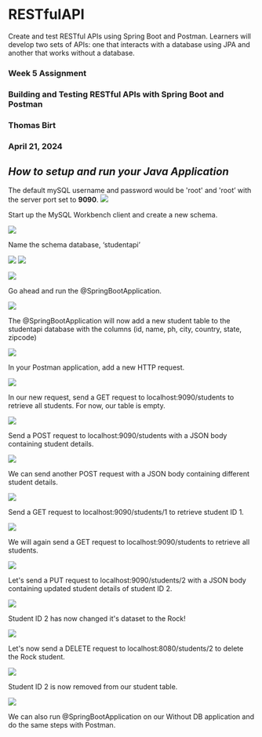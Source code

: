 # RESTfulAPI
Create and test RESTful APIs using Spring Boot and Postman. Learners will develop two sets of APIs: one that interacts with a database using JPA and another that works without a database.
### Week 5 Assignment
### Building and Testing RESTful APIs with Spring Boot and Postman
### Thomas Birt
### April 21, 2024

## *How to setup and run your Java Application*

The default mySQL username and password would be 'root' and 'root’ with the server port set to **9090**.
![](images/s0.PNG)

Start up the MySQL Workbench client and create a new schema.

![](images/s1.PNG)

Name the schema database, ‘studentapi’

![](images/s2.PNG)
![](images/s3.PNG)

![](images/s4.PNG)

Go ahead and run the @SpringBootApplication.

![](images/s5.PNG)

The @SpringBootApplication will now add a new student table to the studentapi database with the columns (id, name, ph, city, country, state, zipcode)

![](images/s6.PNG)

In your Postman application, add a new HTTP request.

![](images/s7.PNG)

In our new request, send a GET request to localhost:9090/students to retrieve all students. For now, our table is empty.

![](images/s8.PNG)

Send a POST request to localhost:9090/students with a JSON body containing student details.

![](images/s9.PNG)

We can send another POST request with a JSON body containing different student details.

![](images/s10.PNG)

Send a GET request to localhost:9090/students/1 to retrieve student ID 1.

![](images/s11.PNG)

We will again send a GET request to localhost:9090/students to retrieve all students.

![](images/s12.PNG)

Let's send a PUT request to localhost:9090/students/2 with a JSON body containing updated student details of student ID 2.

![](images/s13.PNG)

Student ID 2 has now changed it's dataset to the Rock!

![](images/s14.PNG)

Let's now send a DELETE request to localhost:8080/students/2 to delete the Rock student.

![](images/s15.PNG)

Student ID 2 is now removed from our student table.

![](images/s16.PNG)

We can also run @SpringBootApplication on our Without DB application and do the same steps with Postman.

